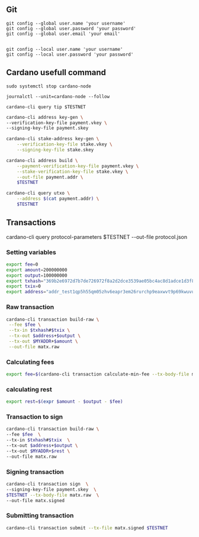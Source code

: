 ## Git

```
git config --global user.name 'your username'
git config --global user.password 'your password'
git config --global user.email 'your email'


git config --local user.name 'your username'
git config --local user.password 'your password'
```

## Cardano usefull command

`sudo systemctl stop cardano-node`

`journalctl --unit=cardano-node --follow`

`cardano-cli query tip $TESTNET`

```bash
cardano-cli address key-gen \
--verification-key-file payment.vkey \
--signing-key-file payment.skey
```

```bash
cardano-cli stake-address key-gen \
    --verification-key-file stake.vkey \
    --signing-key-file stake.skey
```

```bash
cardano-cli address build \
    --payment-verification-key-file payment.vkey \
    --stake-verification-key-file stake.vkey \
    --out-file payment.addr \
    $TESTNET
```

```bash
cardano-cli query utxo \
    --address $(cat payment.addr) \
    $TESTNET
```

## Transactions

cardano-cli query protocol-parameters $TESTNET --out-file protocol.json

### Setting variables
```bash
export fee=0
export amount=200000000
export output=100000000
export txhash="369b2e6972d7b7de726972f8a2d2dce3539ae05bc4ac8d1adce1d3f86aff1f0d"
export txix=0
export address="addr_test1qp5h55qm05zhv6eapr3em26rurchp9eaxwvt9p69kwuvu42rj9ynfzwggc0s55nlpqegv90w2rshnqf0q3um5pytk4qqutq8j6"
```

### Raw transaction
```bash
cardano-cli transaction build-raw \
 --fee $fee \
 --tx-in $txhash#$txix \
 --tx-out $address+$output \
 --tx-out $MYADDR+$amount \
 --out-file matx.raw
```

### Calculating fees
```bash
export fee=$(cardano-cli transaction calculate-min-fee --tx-body-file matx.raw --tx-in-count 1 --tx-out-count 1 --witness-count 1 $TESTNET --protocol-params-file protocol.json | cut -d " " -f1)
```

### calculating rest
```bash
export rest=$(expr $amount - $output - $fee)
```

### Transaction to sign
```bash
cardano-cli transaction build-raw \
--fee $fee  \
--tx-in $txhash#$txix  \
--tx-out $address+$output \
--tx-out $MYADDR+$rest \
--out-file matx.raw
```

### Signing transaction
```bash
cardano-cli transaction sign  \
--signing-key-file payment.skey  \
$TESTNET --tx-body-file matx.raw  \
--out-file matx.signed
```

### Submitting transaction
```bash
cardano-cli transaction submit --tx-file matx.signed $TESTNET
```